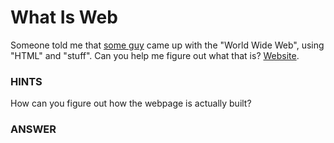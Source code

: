 # What Is Web
Someone told me that [some guy](https://en.wikipedia.org/wiki/Tim_Berners-Lee) came up with the "World Wide Web", using "HTML" and "stuff". Can you help me figure out what that is? [Website](http://shell2017.picoctf.com:52334/).

### HINTS
How can you figure out how the webpage is actually built?

### ANSWER
